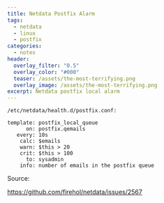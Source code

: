 ```yaml
---
title: Netdata Postfix Alarm
tags:
  - netdata
  - linux
  - postfix
categories:
  - notes
header:
  overlay_filter: "0.5"
  overlay_color: "#000"
  teaser: /assets/the-most-terrifying.png
  overlay_image: /assets/the-most-terrifying.png
excerpt: Netdata postfix local alarm
---
```


`/etc/netdata/health.d/postfix.conf:`

```
template: postfix_local_queue
      on: postfix.qemails
   every: 10s
    calc: $emails
    warn: $this > 20
    crit: $this > 100
      to: sysadmin
    info: number of emails in the postfix queue
```

Source:

<https://github.com/firehol/netdata/issues/2567>
